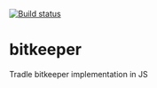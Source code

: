 [![Build status](https://travis-ci.org/tradle/bitkeeper-js.png)](https://travis-ci.org/tradle/bitkeeper-js)

bitkeeper
==============

Tradle bitkeeper implementation in JS
